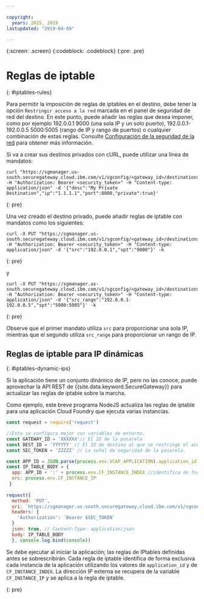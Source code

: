 ```yaml
---

copyright:
  years: 2015, 2019
lastupdated: "2019-04-09"

---
```

{:screen: .screen}
{:codeblock: .codeblock}
{:pre: .pre}

# Reglas de iptable
{: #iptables-rules}

Para permitir la imposición de reglas de iptables en el destino, debe tener la opción `Restringir acceso a la red` marcada en el panel de seguridad de red del destino.  En este punto, puede añadir las reglas que desea imponer, como por ejemplo 192.0.0.1 9000 (una sola IP y un solo puerto), 192.0.0.1-192.0.0.5 5000:5005 (rango de IP y rango de puertos) o cualquier combinación de estas reglas. Consulte [Configuración de la seguridad de la red](/docs/services/SecureGateway?topic=securegateway-add-dest#dest-network-security) para obtener más información.

Si va a crear sus destinos privados con cURL, puede utilizar una línea de mandatos:

```
curl "https://sgmanager.us-south.securegateway.cloud.ibm.com/v1/sgconfig/<gateway_id>/destinations" -H "Authorization: Bearer <security_token>" -H "Content-type: application/json" -d '{"desc":"My Private Destination","ip":"1.1.1.1","port":8000,"private":true}'
```
{: pre}

Una vez creado el destino privado, puede añadir reglas de iptable con mandatos como los siguientes:

```
curl -X PUT "https://sgmanager.us-south.securegateway.cloud.ibm.com/v1/sgconfig/<gateway_id>/destinations/<destination_id>/ipTableRule" -H "Authorization: Bearer <security_token>" -H "Content-type: application/json" -d '{"src":"192.0.0.1","spt":"9000"}' -k
```
{: pre}

y

```
curl -X PUT "https://sgmanager.us-south.securegateway.cloud.ibm.com/v1/sgconfig/<gateway_id>/destinations/<destination_id>/ipTableRule" -H "Authorization: Bearer <security_token>" -H "Content-type: application/json" -d '{"src_range":"192.0.0.1-192.0.0.5","spt":"5000:5005"}' -k
```
{: pre}

Observe que el primer mandato utiliza `src` para proporcionar una sola IP, mientras que el segundo utiliza `src_range` para proporcionar un rango de IP.

## Reglas de iptable para IP dinámicas
{: #iptables-dynamic-ips}

Si la aplicación tiene un conjunto dinámico de IP, pero no las conoce, puede aprovechar la API REST de {{site.data.keyword.SecureGateway}} para actualizar las reglas de iptable sobre la marcha.

Como ejemplo, este breve programa NodeJS actualiza las reglas de iptable para una aplicación Cloud Foundry que ejecuta varias instancias.

```javascript
const request = require('request')

//Esto se configura mejor con variables de entorno.
const GATEWAY_ID = 'XXXXXX'// El ID de la pasarela
const DEST_ID = 'YYYYYY' // El ID de destino al que se restringe el acceso.
const SEC_TOKEN = 'ZZZZZ' // La señal de seguridad de la pasarela.

const APP_ID = JSON.parse(process.env.VCAP_APPLICATION).application_id
const IP_TABLE_BODY = {
  app: APP_ID + ':' + process.env.CF_INSTANCE_INDEX //identifica de forma exclusiva la app y la instancia para la regla de iptable.
  src: process.env.CF_INSTANCE_IP
 }
 
request({
  method: 'PUT',
  uri: `https://sgmanager.us-south.securegateway.cloud.ibm.com/v1/sgconfig/$GATEWAY_ID/destinations/$DEST_ID/ipTableRule`
  headers: {
    'Authorization': `Bearer $SEC_TOKEN`
  }
  json: true, // Content-Type: application/json
  body: IP_TABLE_BODY
  }, console.log.bind(console)) 
```

Se debe ejecutar al iniciar la aplicación; las reglas de IPtables definidas antes se sobrescribirán. Cada regla de iptable identifica de forma exclusiva cada instancia de la aplicación utilizando los valores de `application_id` y de `CF_INSTANCE_INDEX`. La dirección IP externa se recupera de la variable `CF_INSTANCE_IP` y se aplica a la regla de iptable.


{: pre}
